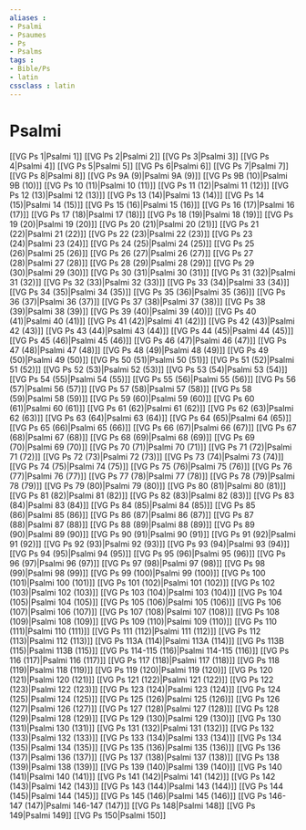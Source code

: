 ```yaml
---
aliases : 
- Psalmi
- Psaumes
- Ps
- Psalms
tags : 
- Bible/Ps
- latin
cssclass : latin
---
```


# Psalmi

[[VG Ps 1|Psalmi 1]]
[[VG Ps 2|Psalmi 2]]
[[VG Ps 3|Psalmi 3]]
[[VG Ps 4|Psalmi 4]]
[[VG Ps 5|Psalmi 5]]
[[VG Ps 6|Psalmi 6]]
[[VG Ps 7|Psalmi 7]]
[[VG Ps 8|Psalmi 8]]
[[VG Ps 9A (9)|Psalmi 9A (9)]]
[[VG Ps 9B (10)|Psalmi 9B (10)]]
[[VG Ps 10 (11)|Psalmi 10 (11)]]
[[VG Ps 11 (12)|Psalmi 11 (12)]]
[[VG Ps 12 (13)|Psalmi 12 (13)]]
[[VG Ps 13 (14)|Psalmi 13 (14)]]
[[VG Ps 14 (15)|Psalmi 14 (15)]]
[[VG Ps 15 (16)|Psalmi 15 (16)]]
[[VG Ps 16 (17)|Psalmi 16 (17)]]
[[VG Ps 17 (18)|Psalmi 17 (18)]]
[[VG Ps 18 (19)|Psalmi 18 (19)]]
[[VG Ps 19 (20)|Psalmi 19 (20)]]
[[VG Ps 20 (21)|Psalmi 20 (21)]]
[[VG Ps 21 (22)|Psalmi 21 (22)]]
[[VG Ps 22 (23)|Psalmi 22 (23)]]
[[VG Ps 23 (24)|Psalmi 23 (24)]]
[[VG Ps 24 (25)|Psalmi 24 (25)]]
[[VG Ps 25 (26)|Psalmi 25 (26)]]
[[VG Ps 26 (27)|Psalmi 26 (27)]]
[[VG Ps 27 (28)|Psalmi 27 (28)]]
[[VG Ps 28 (29)|Psalmi 28 (29)]]
[[VG Ps 29 (30)|Psalmi 29 (30)]]
[[VG Ps 30 (31)|Psalmi 30 (31)]]
[[VG Ps 31 (32)|Psalmi 31 (32)]]
[[VG Ps 32 (33)|Psalmi 32 (33)]]
[[VG Ps 33 (34)|Psalmi 33 (34)]]
[[VG Ps 34 (35)|Psalmi 34 (35)]]
[[VG Ps 35 (36)|Psalmi 35 (36)]]
[[VG Ps 36 (37)|Psalmi 36 (37)]]
[[VG Ps 37 (38)|Psalmi 37 (38)]]
[[VG Ps 38 (39)|Psalmi 38 (39)]]
[[VG Ps 39 (40)|Psalmi 39 (40)]]
[[VG Ps 40 (41)|Psalmi 40 (41)]]
[[VG Ps 41 (42)|Psalmi 41 (42)]]
[[VG Ps 42 (43)|Psalmi 42 (43)]]
[[VG Ps 43 (44)|Psalmi 43 (44)]]
[[VG Ps 44 (45)|Psalmi 44 (45)]]
[[VG Ps 45 (46)|Psalmi 45 (46)]]
[[VG Ps 46 (47)|Psalmi 46 (47)]]
[[VG Ps 47 (48)|Psalmi 47 (48)]]
[[VG Ps 48 (49)|Psalmi 48 (49)]]
[[VG Ps 49 (50)|Psalmi 49 (50)]]
[[VG Ps 50 (51)|Psalmi 50 (51)]]
[[VG Ps 51 (52)|Psalmi 51 (52)]]
[[VG Ps 52 (53)|Psalmi 52 (53)]]
[[VG Ps 53 (54)|Psalmi 53 (54)]]
[[VG Ps 54 (55)|Psalmi 54 (55)]]
[[VG Ps 55 (56)|Psalmi 55 (56)]]
[[VG Ps 56 (57)|Psalmi 56 (57)]]
[[VG Ps 57 (58)|Psalmi 57 (58)]]
[[VG Ps 58 (59)|Psalmi 58 (59)]]
[[VG Ps 59 (60)|Psalmi 59 (60)]]
[[VG Ps 60 (61)|Psalmi 60 (61)]]
[[VG Ps 61 (62)|Psalmi 61 (62)]]
[[VG Ps 62 (63)|Psalmi 62 (63)]]
[[VG Ps 63 (64)|Psalmi 63 (64)]]
[[VG Ps 64 (65)|Psalmi 64 (65)]]
[[VG Ps 65 (66)|Psalmi 65 (66)]]
[[VG Ps 66 (67)|Psalmi 66 (67)]]
[[VG Ps 67 (68)|Psalmi 67 (68)]]
[[VG Ps 68 (69)|Psalmi 68 (69)]]
[[VG Ps 69 (70)|Psalmi 69 (70)]]
[[VG Ps 70 (71)|Psalmi 70 (71)]]
[[VG Ps 71 (72)|Psalmi 71 (72)]]
[[VG Ps 72 (73)|Psalmi 72 (73)]]
[[VG Ps 73 (74)|Psalmi 73 (74)]]
[[VG Ps 74 (75)|Psalmi 74 (75)]]
[[VG Ps 75 (76)|Psalmi 75 (76)]]
[[VG Ps 76 (77)|Psalmi 76 (77)]]
[[VG Ps 77 (78)|Psalmi 77 (78)]]
[[VG Ps 78 (79)|Psalmi 78 (79)]]
[[VG Ps 79 (80)|Psalmi 79 (80)]]
[[VG Ps 80 (81)|Psalmi 80 (81)]]
[[VG Ps 81 (82)|Psalmi 81 (82)]]
[[VG Ps 82 (83)|Psalmi 82 (83)]]
[[VG Ps 83 (84)|Psalmi 83 (84)]]
[[VG Ps 84 (85)|Psalmi 84 (85)]]
[[VG Ps 85 (86)|Psalmi 85 (86)]]
[[VG Ps 86 (87)|Psalmi 86 (87)]]
[[VG Ps 87 (88)|Psalmi 87 (88)]]
[[VG Ps 88 (89)|Psalmi 88 (89)]]
[[VG Ps 89 (90)|Psalmi 89 (90)]]
[[VG Ps 90 (91)|Psalmi 90 (91)]]
[[VG Ps 91 (92)|Psalmi 91 (92)]]
[[VG Ps 92 (93)|Psalmi 92 (93)]]
[[VG Ps 93 (94)|Psalmi 93 (94)]]
[[VG Ps 94 (95)|Psalmi 94 (95)]]
[[VG Ps 95 (96)|Psalmi 95 (96)]]
[[VG Ps 96 (97)|Psalmi 96 (97)]]
[[VG Ps 97 (98)|Psalmi 97 (98)]]
[[VG Ps 98 (99)|Psalmi 98 (99)]]
[[VG Ps 99 (100)|Psalmi 99 (100)]]
[[VG Ps 100 (101)|Psalmi 100 (101)]]
[[VG Ps 101 (102)|Psalmi 101 (102)]]
[[VG Ps 102 (103)|Psalmi 102 (103)]]
[[VG Ps 103 (104)|Psalmi 103 (104)]]
[[VG Ps 104 (105)|Psalmi 104 (105)]]
[[VG Ps 105 (106)|Psalmi 105 (106)]]
[[VG Ps 106 (107)|Psalmi 106 (107)]]
[[VG Ps 107 (108)|Psalmi 107 (108)]]
[[VG Ps 108 (109)|Psalmi 108 (109)]]
[[VG Ps 109 (110)|Psalmi 109 (110)]]
[[VG Ps 110 (111)|Psalmi 110 (111)]]
[[VG Ps 111 (112)|Psalmi 111 (112)]]
[[VG Ps 112 (113)|Psalmi 112 (113)]]
[[VG Ps 113A (114)|Psalmi 113A (114)]]
[[VG Ps 113B (115)|Psalmi 113B (115)]]
[[VG Ps 114-115 (116)|Psalmi 114-115 (116)]]
[[VG Ps 116 (117)|Psalmi 116 (117)]]
[[VG Ps 117 (118)|Psalmi 117 (118)]]
[[VG Ps 118 (119)|Psalmi 118 (119)]]
[[VG Ps 119 (120)|Psalmi 119 (120)]]
[[VG Ps 120 (121)|Psalmi 120 (121)]]
[[VG Ps 121 (122)|Psalmi 121 (122)]]
[[VG Ps 122 (123)|Psalmi 122 (123)]]
[[VG Ps 123 (124)|Psalmi 123 (124)]]
[[VG Ps 124 (125)|Psalmi 124 (125)]]
[[VG Ps 125 (126)|Psalmi 125 (126)]]
[[VG Ps 126 (127)|Psalmi 126 (127)]]
[[VG Ps 127 (128)|Psalmi 127 (128)]]
[[VG Ps 128 (129)|Psalmi 128 (129)]]
[[VG Ps 129 (130)|Psalmi 129 (130)]]
[[VG Ps 130 (131)|Psalmi 130 (131)]]
[[VG Ps 131 (132)|Psalmi 131 (132)]]
[[VG Ps 132 (133)|Psalmi 132 (133)]]
[[VG Ps 133 (134)|Psalmi 133 (134)]]
[[VG Ps 134 (135)|Psalmi 134 (135)]]
[[VG Ps 135 (136)|Psalmi 135 (136)]]
[[VG Ps 136 (137)|Psalmi 136 (137)]]
[[VG Ps 137 (138)|Psalmi 137 (138)]]
[[VG Ps 138 (139)|Psalmi 138 (139)]]
[[VG Ps 139 (140)|Psalmi 139 (140)]]
[[VG Ps 140 (141)|Psalmi 140 (141)]]
[[VG Ps 141 (142)|Psalmi 141 (142)]]
[[VG Ps 142 (143)|Psalmi 142 (143)]]
[[VG Ps 143 (144)|Psalmi 143 (144)]]
[[VG Ps 144 (145)|Psalmi 144 (145)]]
[[VG Ps 145 (146)|Psalmi 145 (146)]]
[[VG Ps 146-147 (147)|Psalmi 146-147 (147)]]
[[VG Ps 148|Psalmi 148]]
[[VG Ps 149|Psalmi 149]]
[[VG Ps 150|Psalmi 150]]
